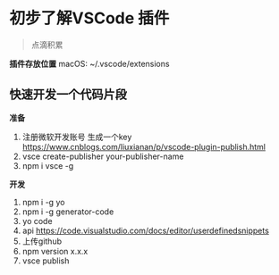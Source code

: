 # 初步了解VSCode 插件
> 点滴积累

**插件存放位置**
macOS: ~/.vscode/extensions


## 快速开发一个代码片段
**准备**
1. 注册微软开发账号 生成一个key https://www.cnblogs.com/liuxianan/p/vscode-plugin-publish.html
2. vsce create-publisher your-publisher-name
3. npm i vsce -g

**开发**
1. npm i -g yo
2. npm i -g generator-code
3. yo code
4. api https://code.visualstudio.com/docs/editor/userdefinedsnippets
5. 上传github
6. npm version x.x.x
7. vsce publish